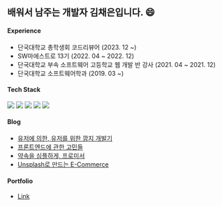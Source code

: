   <h2>배워서 남주는 개발자 김채은입니다. 😄</h2>
  <h4>Experience</h4>
  <ul>
    <li>단국대학교 총학생회 코드리뷰어 (2023. 12 ~) </li>
    <li>SW마에스트로 13기 (2022. 04 ~ 2022. 12) </li>
    <li>단국대학교 부속 소프트웨어 고등학교 웹 개발 반 강사 (2021. 04 ~ 2021. 12)</li>
    <li>단국대학교 소프트웨어학과 (2019. 03 ~)</li>
  </ul>
  <h4>Tech Stack</h4>
<div>
  <img src="https://img.shields.io/badge/JavaScript-F7DF1E?style=flat-square&logo=JavaScript&logoColor=white"/>
  <img src="https://img.shields.io/badge/TypeScript-3178C6?style=flat-square&logo=TypeScript&logoColor=white"/>
  <img src="https://img.shields.io/badge/React-61DAFB?style=flat-square&logo=React&logoColor=white"/>
  <img src="https://img.shields.io/badge/Next.js-000000?style=flat-square&logo=nextdotjs&logoColor=white"/>
  <img src="https://img.shields.io/badge/Git-F05032?style=flat-square&logo=Git&logoColor=white"/>
  </div>
  
  <h4>Blog</h4>
  <ul>
    <li><a href="https://velog.io/@chchaeun/series/%EC%9C%A0%EC%A0%80%EC%97%90-%EC%9D%98%ED%95%9C-%EC%9C%A0%EC%A0%80%EB%A5%BC-%EC%9C%84%ED%95%9C-%EA%B9%9C%EC%A7%80-%EA%B0%9C%EB%B0%9C%EA%B8%B0">유저에 의한, 유저를 위한 깜지 개발기</a></li>
    <li><a href="https://velog.io/@chchaeun/series/%ED%94%84%EB%A1%A0%ED%8A%B8%EC%97%94%EB%93%9C%EC%97%90-%EA%B4%80%ED%95%9C-%EA%B3%A0%EB%AF%BC%EB%93%A4%EC%97%90-%EB%8C%80%EB%8B%B5%ED%95%B4%EB%B3%B4%EA%B8%B0">프론트엔드에 관한 고민들</a></li>
    <li><a href="https://velog.io/@chchaeun/series/%EC%95%BD%EC%86%8D%EC%9D%84-%EC%8B%AC%ED%94%8C%ED%95%98%EA%B2%8C-%ED%94%84%EB%A1%9C%EB%AF%B8%EC%84%9C">약속을 심플하게, 프로미서</a></li>
    <li><a href="https://velog.io/@chchaeun/series/Unsplash-API%EB%A1%9C-%EB%A7%8C%EB%93%9C%EB%8A%94-E-Commerce">Unsplash로 만드는 E-Commerce</a></li>
  </ul>

  <h4><a>Portfolio</a></h4>
  <ul>
    <li><a href="https://www.canva.com/design/DAF1uMS1cic/KMYtoZfnpBEgRhuludDNSA/view?utm_content=DAF1uMS1cic&utm_campaign=designshare&utm_medium=link&utm_source=editor" target="_blank">Link</a></li>
  </ul>
